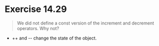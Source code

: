 # Exercise 14.29
> We did not define a const version of the increment and decrement operators. Why not?
- ++ and -- change the state of the object.